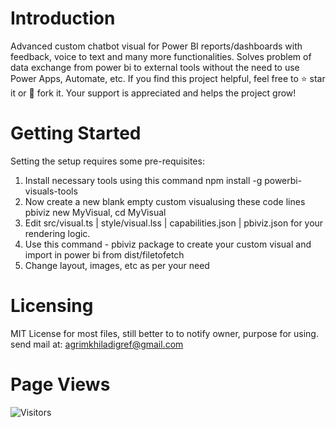 # Introduction 
Advanced custom chatbot visual for Power BI reports/dashboards with feedback, voice to text and many more functionalities. Solves problem of data exchange from power bi to external tools without the need to use Power Apps, Automate, etc.
If you find this project helpful, feel free to ⭐ star it or 🍴 fork it. Your support is appreciated and helps the project grow!


# Getting Started
Setting the setup requires some pre-requisites:
1.	Install necessary tools using this command npm install -g powerbi-visuals-tools
2.  Now create a new blank empty custom visualusing these code lines pbiviz new MyVisual, cd MyVisual
3.  Edit src/visual.ts | style/visual.lss | capabilities.json | pbiviz.json for your rendering logic.
4.  Use this command - pbiviz package to create your custom visual and import in power bi from dist/filetofetch
5.  Change layout, images, etc as per your need

# Licensing
MIT License for most files, still better to to notify owner, purpose for using. send mail at: agrimkhiladigref@gmail.com

# Page Views
![Visitors](https://visitor-badge.laobi.icu/badge?page_id=agrim-singh127.Custom-Chatbot-Power-BI-Visual) 